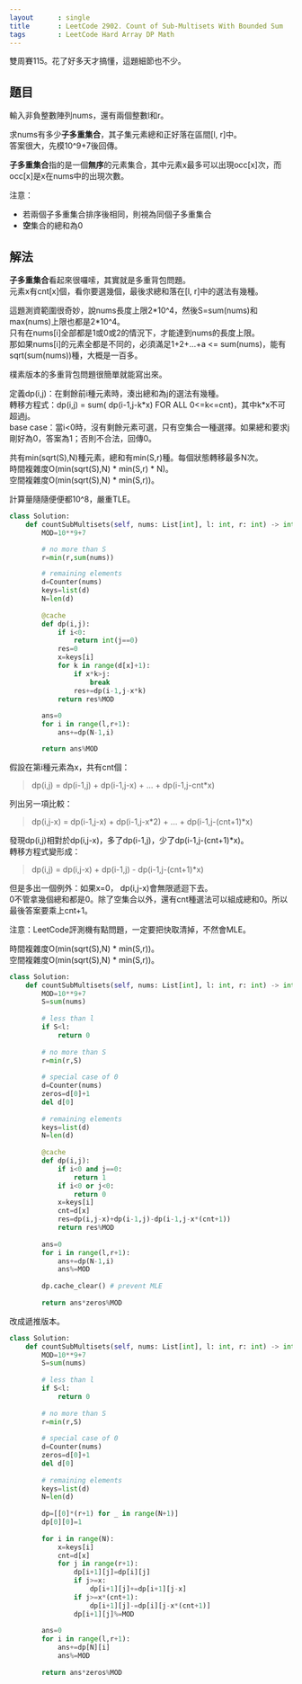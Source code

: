 ```yaml
---
layout      : single
title       : LeetCode 2902. Count of Sub-Multisets With Bounded Sum
tags        : LeetCode Hard Array DP Math
---
```

雙周賽115。花了好多天才搞懂，這題細節也不少。  

## 題目

輸入非負整數陣列nums，還有兩個整數l和r。  

求nums有多少**子多重集合**，其子集元素總和正好落在區間[l, r]中。  
答案很大，先模10^9+7後回傳。  

**子多重集合**指的是一個**無序**的元素集合，其中元素x最多可以出現occ[x]次，而occ[x]是x在nums中的出現次數。  

注意：  

- 若兩個子多重集合排序後相同，則視為同個子多重集合
- **空**集合的總和為0  

## 解法

**子多重集合**看起來很囉嗦，其實就是多重背包問題。  
元素x有cnt[x]個，看你要選幾個，最後求總和落在[l, r]中的選法有幾種。  

這題測資範圍很奇妙，說nums長度上限2\*10^4，然後S=sum(nums)和max(nums)上限也都是2\*10^4。  
只有在nums[i]全部都是1或0或2的情況下，才能達到nums的長度上限。  
那如果nums[i]的元素全都是不同的，必須滿足1+2+...+a <= sum(nums)，能有sqrt(sum(nums))種，大概是一百多。  

樸素版本的多重背包問題很簡單就能寫出來。  

定義dp(i,j)：在剩餘前i種元素時，湊出總和為j的選法有幾種。  
轉移方程式：dp(i,j) = sum( dp(i-1,j-k\*x) FOR ALL 0<=k<=cnt)，其中k\*x不可超過j。  
base case：當i<0時，沒有剩餘元素可選，只有空集合一種選擇。如果總和要求j剛好為0，答案為1；否則不合法，回傳0。  

共有min(sqrt(S),N)種元素，總和有min(S,r)種。每個狀態轉移最多N次。  
時間複雜度O(min(sqrt(S),N) \* min(S,r) \* N)。  
空間複雜度O(min(sqrt(S),N) \* min(S,r))。  

計算量隨隨便便都10^8，嚴重TLE。  

```python
class Solution:
    def countSubMultisets(self, nums: List[int], l: int, r: int) -> int:
        MOD=10**9+7

        # no more than S
        r=min(r,sum(nums))

        # remaining elements
        d=Counter(nums)
        keys=list(d)
        N=len(d)
        
        @cache
        def dp(i,j):
            if i<0:
                return int(j==0)
            res=0
            x=keys[i]
            for k in range(d[x]+1):
                if x*k>j:
                    break
                res+=dp(i-1,j-x*k)
            return res%MOD
     
        ans=0
        for i in range(l,r+1):
            ans+=dp(N-1,i)

        return ans%MOD
```

假設在第i種元素為x，共有cnt個：  
> dp(i,j) = dp(i-1,j) + dp(i-1,j-x) + ... + dp(i-1,j-cnt\*x)  

列出另一項比較：
> dp(i,j-x) = dp(i-1,j-x) + dp(i-1,j-x\*2) + ... + dp(i-1,j-(cnt+1)\*x)  

發現dp(i,j)相對於dp(i,j-x)，多了dp(i-1,j)，少了dp(i-1,j-(cnt+1)\*x)。  
轉移方程式變形成：  
> dp(i,j) = dp(i,j-x) + dp(i-1,j) - dp(i-1,j-(cnt+1)\*x)  

但是多出一個例外：如果x=0， dp(i,j-x)會無限遞迴下去。  
0不管拿幾個總和都是0。除了空集合以外，還有cnt種選法可以組成總和0。所以最後答案要乘上cnt+1。  

注意：LeetCode評測機有點問題，一定要把快取清掉，不然會MLE。  

時間複雜度O(min(sqrt(S),N) \* min(S,r))。  
空間複雜度O(min(sqrt(S),N) \* min(S,r))。  

```python
class Solution:
    def countSubMultisets(self, nums: List[int], l: int, r: int) -> int:
        MOD=10**9+7
        S=sum(nums)
        
        # less than l
        if S<l:
            return 0
        
        # no more than S
        r=min(r,S)
        
        # special case of 0
        d=Counter(nums)
        zeros=d[0]+1
        del d[0]
        
        # remaining elements
        keys=list(d)
        N=len(d)
        
        @cache
        def dp(i,j):
            if i<0 and j==0:
                return 1
            if i<0 or j<0:
                return 0
            x=keys[i]
            cnt=d[x]
            res=dp(i,j-x)+dp(i-1,j)-dp(i-1,j-x*(cnt+1))
            return res%MOD
     
        ans=0
        for i in range(l,r+1):
            ans+=dp(N-1,i)
            ans%=MOD
        
        dp.cache_clear() # prevent MLE
        
        return ans*zeros%MOD
```

改成遞推版本。  

```python
class Solution:
    def countSubMultisets(self, nums: List[int], l: int, r: int) -> int:
        MOD=10**9+7
        S=sum(nums)
        
        # less than l
        if S<l:
            return 0
        
        # no more than S
        r=min(r,S)
        
        # special case of 0
        d=Counter(nums)
        zeros=d[0]+1
        del d[0]
        
        # remaining elements
        keys=list(d)
        N=len(d)
        
        dp=[[0]*(r+1) for _ in range(N+1)]
        dp[0][0]=1
        
        for i in range(N):
            x=keys[i]
            cnt=d[x]
            for j in range(r+1):
                dp[i+1][j]=dp[i][j]
                if j>=x:
                    dp[i+1][j]+=dp[i+1][j-x]
                if j>=x*(cnt+1):
                    dp[i+1][j]-=dp[i][j-x*(cnt+1)]
                dp[i+1][j]%=MOD
    
        ans=0
        for i in range(l,r+1):
            ans+=dp[N][i]
            ans%=MOD
        
        return ans*zeros%MOD
```
